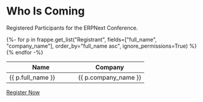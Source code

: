 # Who Is Coming

Registered Participants for the ERPNext Conference.

<table class="table table-bordered">
	<thead>
		<tr>
			<th style="width: 50%;">Name</th>
			<th>Company</th>
		</tr>
	</thead>
	<tbody>
		{%- for p in frappe.get_list("Registrant", fields=["full_name", "company_name"], order_by="full_name asc", ignore_permissions=True) %}
		<tr>
			<td>{{ p.full_name }}</td>
			<td>{{ p.company_name }}</td>
		</tr>
		{% endfor -%}
	</tbody>
</table>

[Register Now](/conf/register)

<!-- render-jinja -->
